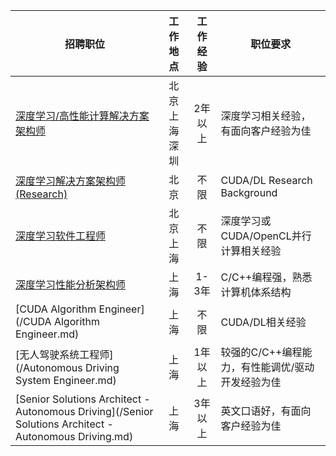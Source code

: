 |招聘职位|工作地点|工作经验|职位要求|
|-------|:--------:|:-------:|-------|
|[深度学习/高性能计算解决方案架构师](/深度学习or高性能计算解决方案架构师.md)|北京  上海  深圳|2年以上|深度学习相关经验，有面向客户经验为佳|
|[深度学习解决方案架构师(Research)](/深度学习解决方案架构师(Research).md)|北京|不限|CUDA/DL Research Background|
|[深度学习软件工程师](/深度学习工程师.md)|北京  上海|不限|深度学习或CUDA/OpenCL并行计算相关经验|
|[深度学习性能分析架构师](/深度学习性能分析架构师.md)|上海|1-3年|C/C++编程强，熟悉计算机体系结构|
|[CUDA Algorithm Engineer](/CUDA Algorithm Engineer.md)|上海|不限|CUDA/DL相关经验|
|[无人驾驶系统工程师](/Autonomous Driving System Engineer.md)|上海|1年以上|较强的C/C++编程能力，有性能调优/驱动开发经验为佳|
|[Senior Solutions Architect - Autonomous Driving](/Senior Solutions Architect - Autonomous Driving.md)|上海|3年以上|英文口语好，有面向客户经验为佳|
